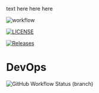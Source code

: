 text here
here here

![workflow](https://github.com/Jamie-Rutherford/sem/actions/workflows/main.yml/badge.svg)

[![LICENSE](https://img.shields.io/github/license/Jamie-Rutherford/sem.svg?style=flat-square)](https://github.com/Jamie-Rutherford/sem/blob/master/LICENSE)

[![Releases](https://img.shields.io/github/release/Jamie-Rutherford/sem/all.svg?style=flat-square)](https://github.com/Jamie-Rutherford/sem/releases)

# DevOps
![GitHub Workflow Status (branch)](https://img.shields.io/github/actions/workflow/status/Jamie-Rutherford/sem/main.yml?branch=main&style=flat-square)
